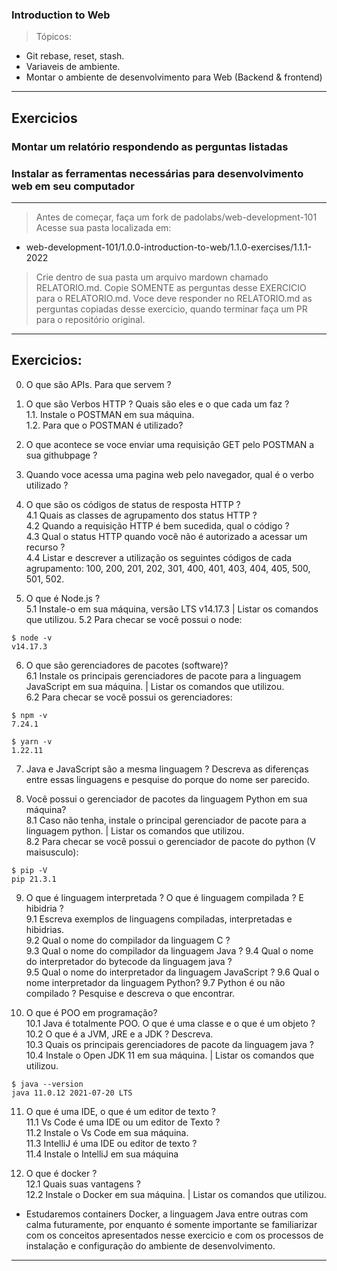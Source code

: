 ### Introduction to Web  
> Tópicos:
* Git rebase, reset, stash.
* Variaveis de ambiente.
* Montar o ambiente de desenvolvimento para Web (Backend & frontend)
---
  
## Exercicios
### Montar um relatório respondendo as perguntas listadas
### Instalar as ferramentas necessárias para desenvolvimento web em seu computador
---

> Antes de começar, faça um fork de padolabs/web-development-101  
> Acesse sua pasta localizada em:  
* web-development-101/1.0.0-introduction-to-web/1.1.0-exercises/1.1.1-2022
> Crie dentro de sua pasta um arquivo mardown chamado RELATORIO.md.
> Copie SOMENTE as perguntas desse EXERCICIO para o RELATORIO.md.
> Voce deve responder no RELATORIO.md as perguntas copiadas desse exercicio, quando terminar faça um PR para o repositório original.
---
## Exercicios: 
0. O que são APIs.  Para que servem ?
1. O que são Verbos HTTP ? Quais são eles e o que cada um faz ?  
1.1. Instale o POSTMAN em sua máquina.   
1.2. Para que o POSTMAN é utilizado?  
2. O que acontece se voce enviar uma requisição GET pelo POSTMAN a sua githubpage ?
3. Quando voce acessa uma pagina web pelo navegador, qual é o verbo utilizado ?  
4. O que são os códigos de status de resposta HTTP ?  
4.1 Quais as classes de agrupamento dos status HTTP ?  
4.2 Quando a requisição HTTP é bem sucedida, qual o código ?  
4.3 Qual o status HTTP quando você não é autorizado a acessar um recurso ?  
4.4 Listar e descrever a utilização os seguintes códigos de cada agrupamento: 100, 200, 201, 202, 301, 400, 401, 403, 404, 405, 500, 501, 502. 

5. O que é Node.js ?  
5.1 Instale-o em sua máquina, versão LTS v14.17.3  | Listar os comandos que utilizou.
5.2 Para checar se você possui o node:   
```
$ node -v
v14.17.3
```
6. O que são gerenciadores de pacotes (software)?  
6.1 Instale os principais gerenciadores de pacote para a linguagem JavaScript em sua máquina. | Listar os comandos que utilizou.  
6.2 Para checar se você possui os gerenciadores:  
```
$ npm -v
7.24.1

$ yarn -v
1.22.11
```
7. Java e JavaScript são a mesma linguagem ? Descreva as diferenças entre essas linguagens e pesquise do porque do nome ser parecido.
  
8. Você possui o gerenciador de pacotes da linguagem Python em sua máquina?  
8.1  Caso não tenha, instale o principal gerenciador de pacote para a linguagem python. | Listar os comandos que utilizou.  
8.2 Para checar se você possui o gerenciador de pacote do python (V maisusculo):  
```
$ pip -V
pip 21.3.1
```
9. O que é linguagem interpretada ? O que é linguagem compilada ? E hibidria ?  
9.1 Escreva exemplos de linguagens compiladas, interpretadas e hibidrias.  
9.2 Qual o nome do compilador da linguagem C ?  
9.3 Qual o nome do compilador da linguagem Java ?
9.4 Qual o nome do interpretador do bytecode da linguagem java ?  
9.5 Qual o nome do interpretador da linguagem JavaScript ?
9.6 Qual o nome interpretador da linguagem Python?
9.7 Python é ou não compilado ? Pesquise e descreva o que encontrar.

10. O que é POO  em programação?  
10.1 Java é totalmente POO. O que é uma classe e o que é um objeto ?  
10.2 O que é a JVM, JRE e a JDK ? Descreva.  
10.3 Quais os principais gerenciadores de pacote da linguagem java ?
10.4 Instale o Open JDK 11 em sua máquina. | Listar os comandos que utilizou.  

```
$ java --version
java 11.0.12 2021-07-20 LTS
```     

11. O que é uma IDE, o que é um editor de texto ?    
11.1 Vs Code é uma IDE ou um editor de Texto ?  
11.2  Instale o Vs Code em sua máquina.  
11.3 IntelliJ é uma IDE ou editor de texto ?  
11.4 Instale o IntelliJ em sua máquina

12. O que é docker ?    
12.1 Quais suas vantagens ?  
12.2 Instale o Docker em sua máquina. | Listar os comandos que utilizou.  

* Estudaremos containers Docker, a linguagem Java entre outras com calma futuramente, por enquanto é somente importante se familiarizar com os conceitos apresentados nesse exercicio e com os processos de instalação e configuração do ambiente de desenvolvimento. 
---

